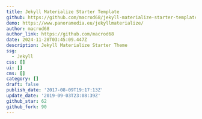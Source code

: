 ```yaml
---
title: Jekyll Materialize Starter Template
github: https://github.com/macrod68/jekyll-materialize-starter-template
demo: https://www.panoramedia.eu/jekyllmaterialize/
author: macrod68
author_link: https://github.com/macrod68
date: 2024-11-28T03:45:09.447Z
description: Jekyll Materialize Starter Theme
ssg:
  - Jekyll
css: []
ui: []
cms: []
category: []
draft: false
publish_date: '2017-08-09T19:17:13Z'
update_date: '2019-09-03T23:08:39Z'
github_star: 62
github_fork: 90
---
```


